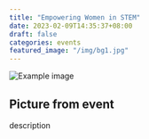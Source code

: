 ```yaml
---
title: "Empowering Women in STEM"
date: 2023-02-09T14:35:37+08:00
draft: false
categories: events
featured_image: "/img/bg1.jpg"
---
```



![Example image](/img/suske.jpeg)
## Picture from event
description